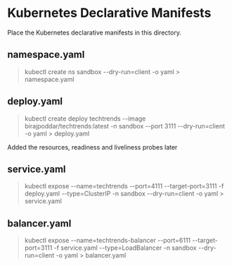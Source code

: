 # Kubernetes Declarative Manifests

Place the Kubernetes declarative manifests in this directory.

## namespace.yaml

> kubectl create ns sandbox --dry-run=client -o yaml > namespace.yaml

## deploy.yaml

> kubectl create deploy techtrends --image birajpoddar/techtrends:latest -n sandbox --port 3111 --dry-run=client -o yaml > deploy.yaml

Added the resources, readiness and liveliness probes later

## service.yaml

> kubectl expose --name=techtrends --port=4111 --target-port=3111 -f deploy.yaml --type=ClusterIP -n sandbox --dry-run=client -o yaml > service.yaml

## balancer.yaml

> kubectl expose --name=techtrends-balancer --port=6111 --target-port=3111 -f service.yaml --type=LoadBalancer -n sandbox --dry-run=client -o yaml > balancer.yaml
